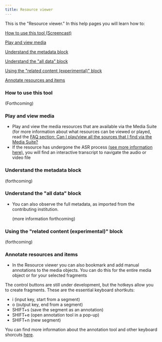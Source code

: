 ```yaml
---
title: Resource viewer
---
```


This is the "Resource viewer." In this help pages you will learn how to:

[How to use this tool (Screencast)](#screencast)

[Play and view media](#play-view)

[Understand the metadata block](#metadata)

[Understand the "all data" block](#all-data)

[Using the "related content (experimental)" block](#related-content)

[Annotate resources and items](#annotate)



### <a name="screencast"></a> How to use this tool

(Forthcoming)

### <a name="play-view"></a> Play and view media

- Play and view the media resources that are available via the Media Suite (for more information about what resources can be viewed or played, read the [FAQ section: Can I play/view all the sources that I find via the Media Suite?](/documentation/faq/can-play-view)
- If the resource has undergone the ASR process [(see more information here)](/documentation/data/automatic-enrichments), you will find an interactive transcript to navigate the audio or video file

### <a name="metadata"></a> Understand the metadata block

(forthcoming)

### <a name="all-data"></a> Understand the "all data" block

- You can also observe the full metadata, as imported from the contributing institution. 

  (more information forthcoming)

### <a name="related-content"></a> Using the "related content (experimental)" block

(forthcoming)

### <a name="annotate"></a> Annotate resources and items

- In the Resource viewer you can also bookmark and add manual annotations to the media objects. You can do this for the entire media object or for your selected fragments

The control buttons are still under development, but the hotkeys allow you to create fragments. These are the essential keyboard shortkuts:

- i (input key, start from a segment)
- o (output key, end from a segment)
- SHIFT+s (save the segment as an annotation)
- SHIFT+e (open annotation tool in a pop-up)
- SHIFT+n (new segment)

You can find more information about the annotation tool and other keyboard shorcuts [here](/documentation/tools/annotate).
